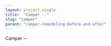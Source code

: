 ```yaml
---
layout: project_single
title:  "Camper --"
slug: "camper"
parent: "camper-remodeling-before-and-after"
---
```

Camper --
